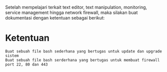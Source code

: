 Setelah mempelajari terkait text editor, text manipulation, monitoring, service management hingga network firewall, maka silakan buat dokumentasi dengan ketentuan sebagai berikut:


# Ketentuan

    Buat sebuah file bash sederhana yang bertugas untuk update dan upgrade sistem
    Buat sebuah file bash serderhana yang bertugas untuk membuat firewall port 22, 80 dan 443 
